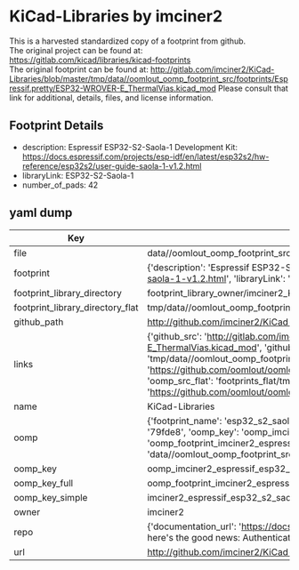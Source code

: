 # KiCad-Libraries by imciner2  
This is a harvested standardized copy of a footprint from github.  
The original project can be found at:  
https://gitlab.com/kicad/libraries/kicad-footprints  
The original footprint can be found at:
http://gitlab.com/imciner2/KiCad-Libraries/blob/master/tmp/data//oomlout_oomp_footprint_src/footprints/Espressif.pretty/ESP32-WROVER-E_ThermalVias.kicad_mod
Please consult that link for additional, details, files, and license information.  
## Footprint Details
* description: Espressif ESP32-S2-Saola-1 Development Kit: https://docs.espressif.com/projects/esp-idf/en/latest/esp32s2/hw-reference/esp32s2/user-guide-saola-1-v1.2.html  
* libraryLink: ESP32-S2-Saola-1  
* number_of_pads: 42  
## yaml dump  
| Key | Value |  
| --- | --- |  
| file | data//oomlout_oomp_footprint_src/KiCad-Libraries/footprints/Espressif.pretty/ESP32-S2-Saola-1.kicad_mod |  
| footprint | {'description': 'Espressif ESP32-S2-Saola-1 Development Kit: https://docs.espressif.com/projects/esp-idf/en/latest/esp32s2/hw-reference/esp32s2/user-guide-saola-1-v1.2.html', 'libraryLink': 'ESP32-S2-Saola-1', 'number_of_pads': 42} |  
| footprint_library_directory | footprint_library_owner/imciner2_KiCad-Libraries |  
| footprint_library_directory_flat | tmp/data//oomlout_oomp_footprint_src/footprints_flat/imciner2_espressif_esp32_s2_saola_1/working |  
| github_path | http://github.com/imciner2/KiCad-Libraries/blob/master/tmp/data//oomlout_oomp_footprint_src/footprints/Espressif.pretty/ESP32-S2-Saola-1.kicad_mod |  
| links | {'github_src': 'http://gitlab.com/imciner2/KiCad-Libraries/blob/master/tmp/data//oomlout_oomp_footprint_src/footprints/Espressif.pretty/ESP32-WROVER-E_ThermalVias.kicad_mod', 'github_src_repo': 'https://gitlab.com/kicad/libraries/kicad-footprints', 'oomp_bot': 'tmp/data//oomlout_oomp_footprint_src/footprints/imciner2_espressif_esp32_s2_saola_1/working', 'oomp_bot_github': 'https://github.com/oomlout/oomlout_oomp_footprint_bot/tree/main/tmp/data//oomlout_oomp_footprint_src/footprints/imciner2_espressif_esp32_s2_saola_1/working', 'oomp_src_flat': 'footprints_flat/tmp/data//oomlout_oomp_footprint_src/footprints_flat/imciner2_espressif_esp32_s2_saola_1/working', 'oomp_src_flat_github': 'https://github.com/oomlout/oomlout_oomp_footprint_src/tree/main/tmp/data//oomlout_oomp_footprint_src/footprints_flat/imciner2_espressif_esp32_s2_saola_1/working'} |  
| name | KiCad-Libraries |  
| oomp | {'footprint_name': 'esp32_s2_saola_1', 'library_name': 'espressif', 'md5': '79fde8440bc33c8848e14a4c95e92f85', 'md5_10': '79fde8440b', 'md5_5': '79fde', 'md5_6': '79fde8', 'oomp_key': 'oomp_imciner2_espressif_esp32_s2_saola_1', 'oomp_key_extra': 'oomp_footprint_imciner2_espressif_esp32_s2_saola_1', 'oomp_key_full': 'oomp_footprint_imciner2_espressif_esp32_s2_saola_1_79fde8', 'oomp_key_simple': 'imciner2_espressif_esp32_s2_saola_1', 'original_filename': 'data//oomlout_oomp_footprint_src/KiCad-Libraries/footprints/Espressif.pretty/ESP32-S2-Saola-1.kicad_mod', 'owner_name': 'imciner2'} |  
| oomp_key | oomp_imciner2_espressif_esp32_s2_saola_1 |  
| oomp_key_full | oomp_footprint_imciner2_espressif_esp32_s2_saola_1 |  
| oomp_key_simple | imciner2_espressif_esp32_s2_saola_1 |  
| owner | imciner2 |  
| repo | {'documentation_url': 'https://docs.github.com/rest/overview/resources-in-the-rest-api#rate-limiting', 'message': "API rate limit exceeded for 84.66.142.224. (But here's the good news: Authenticated requests get a higher rate limit. Check out the documentation for more details.)"} |  
| url | http://github.com/imciner2/KiCad-Libraries |  

